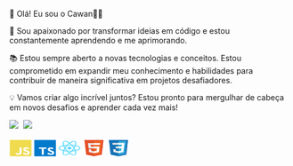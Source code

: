 👋 Olá! Eu sou o Cawan👨‍💻

🚀 Sou apaixonado por transformar ideias em código e estou constantemente aprendendo e me aprimorando.

📚 Estou sempre aberto a novas tecnologias e conceitos. Estou comprometido em expandir meu conhecimento e habilidades para contribuir de maneira significativa em projetos desafiadores.

💡 Vamos criar algo incrível juntos? Estou pronto para mergulhar de cabeça em novos desafios e aprender cada vez mais!

<div>
  <span>
    <img height="150em" src="https://github-readme-stats.vercel.app/api?username=CawanRamos&show_icons=true&theme=dark" >
 </span>
<span>
  <img width="1px" >
</span>
<span>
<img height="150em" src="https://github-readme-stats.vercel.app/api/top-langs/?username=CawanRamos&hide_progress=true&theme=dark" >
 </span>
</div>

<div style="display: inline_block" style="  text-align: center;"><br>
  <img align="center" alt="Js" height="30" width="40" src="https://raw.githubusercontent.com/devicons/devicon/master/icons/javascript/javascript-plain.svg">
  <img align="center" alt="Ts" height="30" width="40" src="https://raw.githubusercontent.com/devicons/devicon/master/icons/typescript/typescript-plain.svg">
  <img align="center" alt="React" height="30" width="40" src="https://raw.githubusercontent.com/devicons/devicon/master/icons/react/react-original.svg">
  <img align="center" alt="HTML" height="30" width="40" src="https://raw.githubusercontent.com/devicons/devicon/master/icons/html5/html5-original.svg">
  <img align="center" alt="CSS" height="30" width="40" src="https://raw.githubusercontent.com/devicons/devicon/master/icons/css3/css3-original.svg">
</div>






